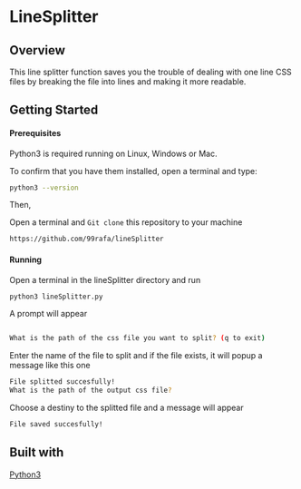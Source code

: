 # LineSplitter

## Overview

This line splitter function saves you the trouble of dealing with one line CSS files by breaking the file into lines and making it more readable.




## Getting Started

#### Prerequisites

Python3 is required running on Linux, Windows or Mac.

To confirm that you have them installed, open a terminal and type:

```bash
python3 --version

```
Then, 

Open a terminal and `Git clone` this repository to your machine

```bash
https://github.com/99rafa/lineSplitter

```

#### Running

Open a terminal in the lineSplitter directory and run

```bash
python3 lineSplitter.py

```

A prompt will appear

```bash

What is the path of the css file you want to split? (q to exit)

```

Enter the name of the file to split and if the file exists, it will popup a message like this one


```bash
File splitted succesfully!
What is the path of the output css file?

```

Choose a destiny to the splitted file and a message will appear

```bash
File saved succesfully!

```


## Built with

[Python3](https://www.python.org/download/releases/3.0/)
